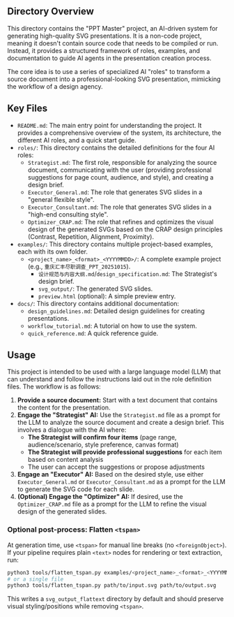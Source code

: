 ## Directory Overview

This directory contains the "PPT Master" project, an AI-driven system for generating high-quality SVG presentations. It is a non-code project, meaning it doesn't contain source code that needs to be compiled or run. Instead, it provides a structured framework of roles, examples, and documentation to guide AI agents in the presentation creation process.

The core idea is to use a series of specialized AI "roles" to transform a source document into a professional-looking SVG presentation, mimicking the workflow of a design agency.

## Key Files

*   `README.md`: The main entry point for understanding the project. It provides a comprehensive overview of the system, its architecture, the different AI roles, and a quick start guide.
*   `roles/`: This directory contains the detailed definitions for the four AI roles:
    *   `Strategist.md`: The first role, responsible for analyzing the source document, communicating with the user (providing professional suggestions for page count, audience, and style), and creating a design brief.
    *   `Executor_General.md`: The role that generates SVG slides in a "general flexible style".
    *   `Executor_Consultant.md`: The role that generates SVG slides in a "high-end consulting style".
    *   `Optimizer_CRAP.md`: The role that refines and optimizes the visual design of the generated SVGs based on the CRAP design principles (Contrast, Repetition, Alignment, Proximity).
*   `examples/`: This directory contains multiple project-based examples, each with its own folder.
    *   `<project_name>_<format>_<YYYYMMDD>/`: A complete example project (e.g., `重庆汇丰尽职调查_PPT_20251015`).
        *   `设计规范与内容大纲.md`/`design_specification.md`: The Strategist's design brief.
        *   `svg_output/`: The generated SVG slides.
        *   `preview.html` (optional): A simple preview entry.
*   `docs/`: This directory contains additional documentation:
    *   `design_guidelines.md`: Detailed design guidelines for creating presentations.
    *   `workflow_tutorial.md`: A tutorial on how to use the system.
    *   `quick_reference.md`: A quick reference guide.

## Usage

This project is intended to be used with a large language model (LLM) that can understand and follow the instructions laid out in the role definition files. The workflow is as follows:

1.  **Provide a source document:** Start with a text document that contains the content for the presentation.
2.  **Engage the "Strategist" AI:** Use the `Strategist.md` file as a prompt for the LLM to analyze the source document and create a design brief. This involves a dialogue with the AI where:
    - **The Strategist will confirm four items** (page range, audience/scenario, style preference, canvas format)
    - **The Strategist will provide professional suggestions** for each item based on content analysis
    - The user can accept the suggestions or propose adjustments
3.  **Engage an "Executor" AI:** Based on the desired style, use either `Executor_General.md` or `Executor_Consultant.md` as a prompt for the LLM to generate the SVG code for each slide.
4.  **(Optional) Engage the "Optimizer" AI:** If desired, use the `Optimizer_CRAP.md` file as a prompt for the LLM to refine the visual design of the generated slides.

### Optional post-process: Flatten `<tspan>`

At generation time, use `<tspan>` for manual line breaks (no `<foreignObject>`). If your pipeline requires plain `<text>` nodes for rendering or text extraction, run:

```bash
python3 tools/flatten_tspan.py examples/<project_name>_<format>_<YYYYMMDD>/svg_output
# or a single file
python3 tools/flatten_tspan.py path/to/input.svg path/to/output.svg
```

This writes a `svg_output_flattext` directory by default and should preserve visual styling/positions while removing `<tspan>`.
